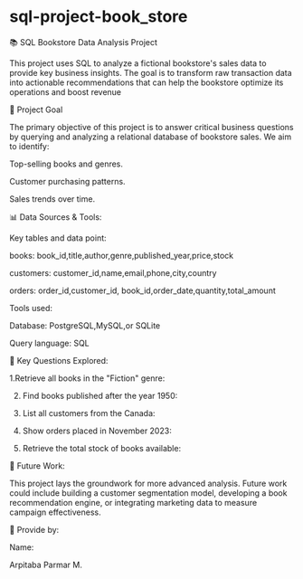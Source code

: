 # sql-project-book_store
📚 SQL Bookstore Data Analysis Project

This project uses SQL to analyze a fictional bookstore's sales data to provide key business insights. The goal is to transform raw transaction data into actionable recommendations that can help the bookstore optimize its operations and boost revenue

🎯 Project Goal

The primary objective of this project is to answer critical business questions by querying and analyzing a relational database of bookstore sales. We aim to identify:

Top-selling books and genres.

Customer purchasing patterns.

Sales trends over time.

📊 Data Sources & Tools:

 Key tables and data point:

 books: book_id,title,author,genre,published_year,price,stock
 
 customers: customer_id,name,email,phone,city,country
 
 orders: order_id,customer_id, book_id,order_date,quantity,total_amount

 Tools used:
 
 Database: PostgreSQL,MySQL,or SQLite
 
 Query language: SQL

📝 Key Questions Explored:

 1.Retrieve all books in the "Fiction" genre:

 2. Find books published after the year 1950:
 
 3. List all customers from the Canada:
 
 4. Show orders placed in November 2023:
 
 5. Retrieve the total stock of books available:

🚀 Future Work:


This project lays the groundwork for more advanced analysis. Future work could include building a customer segmentation model, developing a book recommendation engine, or integrating marketing data to measure campaign effectiveness.

🙏 Provide by:

  Name:
  
  Arpitaba Parmar M.
